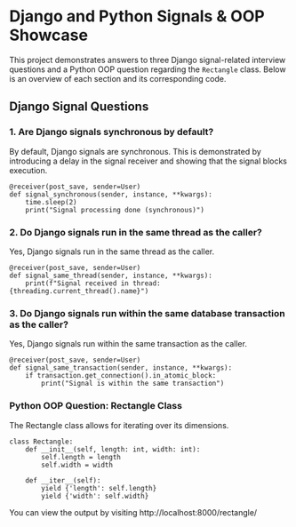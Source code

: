 # Django and Python Signals & OOP Showcase

This project demonstrates answers to three Django signal-related interview questions and a Python OOP question regarding the `Rectangle` class. Below is an overview of each section and its corresponding code.

## Django Signal Questions

### 1. Are Django signals synchronous by default?
By default, Django signals are synchronous. This is demonstrated by introducing a delay in the signal receiver and showing that the signal blocks execution.

```
@receiver(post_save, sender=User)
def signal_synchronous(sender, instance, **kwargs):
    time.sleep(2)
    print("Signal processing done (synchronous)")
```

### 2. Do Django signals run in the same thread as the caller?
Yes, Django signals run in the same thread as the caller.

```
@receiver(post_save, sender=User)
def signal_same_thread(sender, instance, **kwargs):
    print(f"Signal received in thread: {threading.current_thread().name}")
```

### 3. Do Django signals run within the same database transaction as the caller?
Yes, Django signals run within the same transaction as the caller.

```
@receiver(post_save, sender=User)
def signal_same_transaction(sender, instance, **kwargs):
    if transaction.get_connection().in_atomic_block:
        print("Signal is within the same transaction")
```

### Python OOP Question: Rectangle Class
The Rectangle class allows for iterating over its dimensions.

```
class Rectangle:
    def __init__(self, length: int, width: int):
        self.length = length
        self.width = width

    def __iter__(self):
        yield {'length': self.length}
        yield {'width': self.width}
```

You can view the output by visiting http://localhost:8000/rectangle/
